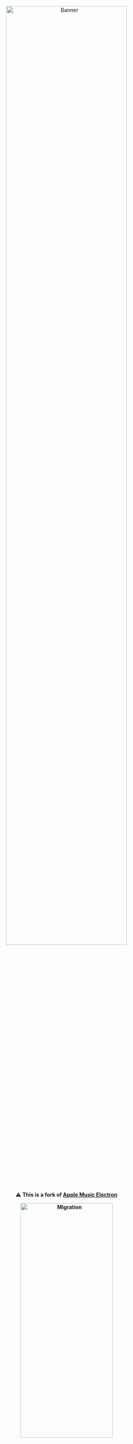 <p align="center">
  <img src="https://user-images.githubusercontent.com/85196642/142362989-ca1cb245-d9f1-4345-99fb-939171fb34ee.gif" width="80%" alt="Banner"><br><br>
</p>
<p align="center"> ⚠️ <b> This is a fork of  <a target="_blank" href="https://github.com/ciderapp/Apple-Music-Electron"> Apple Music Electron </a>
 </p>

<p align="center">
  <img src="https://user-images.githubusercontent.com/33162551/148161981-5e81b24d-3f6f-4694-a13a-6d8cdc62ca89.png" width="70%" height="40%" alt="Migration">
</p>
<p align="center"> ⚠️ <b>AME has reached its EOL. <a target="_blank" href="https://github.com/ciderapp/Cider"> Cider is our newest project focused on Apple Music, see it here. </a> ⚠️ </p>

<br>
<p align="center">
  <a> Credits </a>
</p>

![Contributors](https://contrib.rocks/image?repo=Apple-Music-Electron/Apple-Music-Electron)

<p align="center">
  <br>
  <a> Project Supporters </a>
  <br>
  <br>
  <img href="https://www.jetbrains.com/" width="120px" height="125px" src="https://logonoid.com/images/jetbrains-logo.png" alt="JetBrains">
  <img href="https://www.macstadium.com/" width="300px" src="https://user-images.githubusercontent.com/33162551/124784795-df5d4c80-df0b-11eb-99a7-dc2b1cfb81bd.png" alt="MacStadium">
</p>

